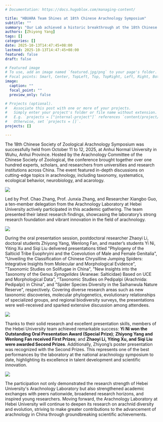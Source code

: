 ```yaml
---
# Documentation: https://docs.hugoblox.com/managing-content/

title: "HBUARA Team Shines at 18th Chinese Arachnology Symposium"
subtitle: ""
summary: "Our Lab achieved a historic breakthrough at the 18th Chinese Arachnology Symposium."
authors: [Zhiyong Yang]
tags: []
categories: []
date: 2025-10-13T14:47:45+08:00
lastmod: 2025-10-13T14:47:45+08:00
featured: false
draft: false

# Featured image
# To use, add an image named `featured.jpg/png` to your page's folder.
# Focal points: Smart, Center, TopLeft, Top, TopRight, Left, Right, BottomLeft, Bottom, BottomRight.
image:
  caption: ""
  focal_point: ""
  preview_only: false

# Projects (optional).
#   Associate this post with one or more of your projects.
#   Simply enter your project's folder or file name without extension.
#   E.g. `projects = ["internal-project"]` references `content/project/deep-learning/index.md`.
#   Otherwise, set `projects = []`.
projects: []

---
```


<!--more-->

The 18th Chinese Society of Zoological Arachnology Symposium was successfully held from October 11 to 12, 2025, at Anhui Normal University in Wuhu, Anhui Province. Hosted by the Arachnology Committee of the Chinese Society of Zoological, the conference brought together over one hundred experts, scholars, and researchers from universities and research institutions across China. The event featured in-depth discussions on cutting-edge topics in arachnology, including taxonomy, systematics, ecological behavior, neurobiology, and acarology.

![](/images/2025-wuhu/1.jpg)

Led by Prof. Chao Zhang, Prof. Junxia Zhang, and Researcher Xiangbo Guo, a ten-member delegation from the Arachnology Laboratory at Hebei University actively participated in this academic gathering. The team presented their latest research findings, showcasing the laboratory’s strong research foundation and vibrant innovation in the field of arachnology.

![](/images/2025-wuhu/2.jpg)

During the oral presentation session, postdoctoral researcher Zhaoyi Li, doctoral students Zhiyong Yang, Wenlong Fan, and master’s students Yi Ni, Yiting Xu and Siqi Liu delivered presentations titled "Phylogeny of the Salticid Tribe Euophryini and the Coevolution of Male and Female Genitalia", "Unveiling the Classification of Chinese Chrysilline Jumping Spiders: Integrative Insights from Molecular and Morphological Evidence", "Taxonomic Studies on Solifugae in China", "New Insights into the Taxonomy of the Genus *Synagelides* (Araneae: Salticidae) Based on UCE and Morphological Data", "Taxonomic Studies on Pedipalpi (Arachnida: Pedipalpi) in China", and "Spider Species Diversity in the Saihanwula Nature Reserve", respectively. Covering diverse research areas such as new taxonomic discoveries, molecular phylogenetics, evolutionary relationships of specialized groups, and regional biodiversity surveys, the presentations were well-received and sparked extensive discussion among attendees.

![](/images/2025-wuhu/3.jpg)

Thanks to their solid research and excellent presentation skills, members of the Hebei University team achieved remarkable success: **Yi Ni won the Outstanding Oral Presentation Award (Special Prize)**; **Zhiyong Yang and Wenlong Fan received First Prizes**; and **Zhaoyi Li, Yiting Xu, and Siqi Liu were awarded Second Prizes**. Additionally, Zhiyong’s poster presentation was recognized with the Second Prizes. This represents one of the best performances by the laboratory at the national arachnology symposium to date, highlighting its excellence in talent development and scientific innovation.

![](/images/2025-wuhu/4.jpg)

The participation not only demonstrated the research strength of Hebei University's Arachnology Laboratory but also strengthened academic exchanges with peers nationwide, broadened research horizons, and inspired young researchers. Moving forward, the Arachnology Laboratory at Hebei University will continue to deepen its research on arachnid diversity and evolution, striving to make greater contributions to the advancement of arachnology in China through groundbreaking scientific achievements.